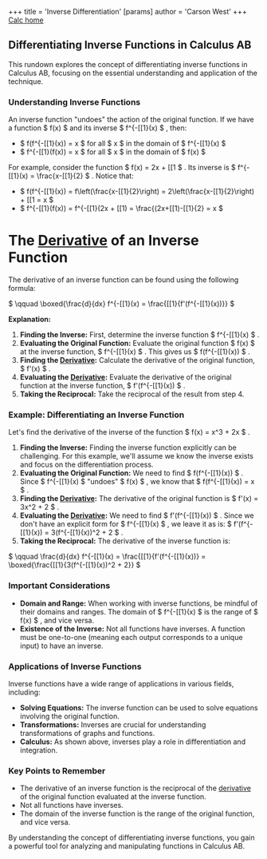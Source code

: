 +++
 title = 'Inverse Differentiation'
[params]
	author = 'Carson West'
+++
[Calc home](./../calc-home/)
## Differentiating Inverse Functions in Calculus AB

This rundown explores the concept of differentiating inverse functions in Calculus AB, focusing on the essential understanding and application of the technique. 

###  Understanding Inverse Functions 

An inverse function "undoes" the action of the original function.  If we have a function  $ f(x) $  and its inverse  $ f^{-[[1}(x) $ , then:

*  $ f(f^{-[[1}(x)) = x $  for all  $ x $  in the domain of  $ f^{-[[1}(x) $ 
*  $ f^{-[[1}(f(x)) = x $  for all  $ x $  in the domain of  $ f(x) $ 

For example, consider the function  $ f(x) = 2x + [[1 $ . Its inverse is  $ f^{-[[1}(x) = \frac{x-[[1}{2} $ .  Notice that:

*  $ f(f^{-[[1}(x)) = f\left(\frac{x-[[1}{2}\right) = 2\left(\frac{x-[[1}{2}\right) + [[1 = x $ 
*  $ f^{-[[1}(f(x)) = f^{-[[1}(2x + [[1) = \frac{(2x+[[1)-[[1}{2} = x $ 

# The [Derivative](./../derivative/) of an Inverse Function

The derivative of an inverse function can be found using the following formula:

 $ \qquad \boxed{\frac{d}{dx} f^{-[[1}(x) = \frac{[[1}{f'(f^{-[[1}(x))}} $ 

**Explanation:**

1. **Finding the Inverse:**  First, determine the inverse function  $ f^{-[[1}(x) $ .
2. **Evaluating the Original Function:**  Evaluate the original function  $ f(x) $  at the inverse function,  $ f^{-[[1}(x) $ . This gives us  $ f(f^{-[[1}(x)) $ .
3. **Finding the [Derivative](./../derivative/):**  Calculate the derivative of the original function,  $ f'(x) $ .
4. **Evaluating the [Derivative](./../derivative/):**  Evaluate the derivative of the original function at the inverse function,  $ f'(f^{-[[1}(x)) $ .
5. **Taking the Reciprocal:**  Take the reciprocal of the result from step 4.

### Example: Differentiating an Inverse Function

Let's find the derivative of the inverse of the function  $ f(x) = x^3 + 2x $ .

1. **Finding the Inverse:**  Finding the inverse function explicitly can be challenging. For this example, we'll assume we know the inverse exists and focus on the differentiation process. 
2. **Evaluating the Original Function:**  We need to find  $ f(f^{-[[1}(x)) $ . Since  $ f^{-[[1}(x) $  "undoes"  $ f(x) $ , we know that  $ f(f^{-[[1}(x)) = x $ .
3. **Finding the [Derivative](./../derivative/):**  The derivative of the original function is  $ f'(x) = 3x^2 + 2 $ .
4. **Evaluating the [Derivative](./../derivative/):**  We need to find  $ f'(f^{-[[1}(x)) $ . Since we don't have an explicit form for  $ f^{-[[1}(x) $ , we leave it as is:  $ f'(f^{-[[1}(x)) = 3(f^{-[[1}(x))^2 + 2 $ .
5. **Taking the Reciprocal:**  The derivative of the inverse function is:

 $ \qquad \frac{d}{dx} f^{-[[1}(x) = \frac{[[1}{f'(f^{-[[1}(x))} = \boxed{\frac{[[1}{3(f^{-[[1}(x))^2 + 2}} $ 

### Important Considerations

* **Domain and Range:** When working with inverse functions, be mindful of their domains and ranges. The domain of  $ f^{-[[1}(x) $  is the range of  $ f(x) $ , and vice versa.
* **Existence of the Inverse:** Not all functions have inverses. A function must be one-to-one (meaning each output corresponds to a unique input) to have an inverse.

### Applications of Inverse Functions

Inverse functions have a wide range of applications in various fields, including:

* **Solving Equations:**  The inverse function can be used to solve equations involving the original function.
* **Transformations:**  Inverses are crucial for understanding transformations of graphs and functions.
* **Calculus:**  As shown above, inverses play a role in differentiation and integration.

### Key Points to Remember

* The derivative of an inverse function is the reciprocal of the [derivative](./../derivative/) of the original function evaluated at the inverse function.
* Not all functions have inverses.
* The domain of the inverse function is the range of the original function, and vice versa.

By understanding the concept of differentiating inverse functions, you gain a powerful tool for analyzing and manipulating functions in Calculus AB. 
